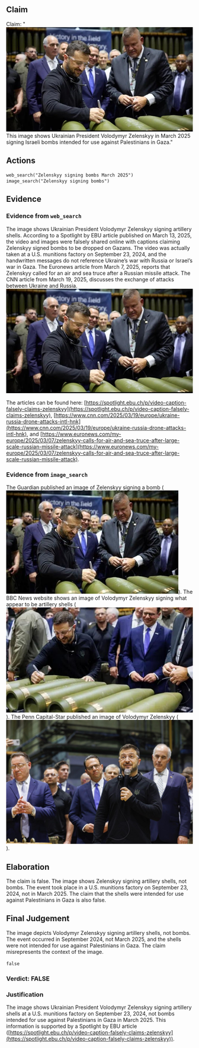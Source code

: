 ## Claim
Claim: "![image 40](media/66.jpg) This image shows Ukrainian President Volodymyr Zelenskyy in March 2025 signing Israeli bombs intended for use against Palestinians in Gaza."

## Actions
```
web_search("Zelenskyy signing bombs March 2025")
image_search("Zelenskyy signing bombs")
```

## Evidence
### Evidence from `web_search`
The image shows Ukrainian President Volodymyr Zelenskyy signing artillery shells. According to a Spotlight by EBU article published on March 13, 2025, the video and images were falsely shared online with captions claiming Zelenskyy signed bombs to be dropped on Gazans. The video was actually taken at a U.S. munitions factory on September 23, 2024, and the handwritten messages do not reference Ukraine’s war with Russia or Israel’s war in Gaza. The Euronews article from March 7, 2025, reports that Zelenskyy called for an air and sea truce after a Russian missile attack. The CNN article from March 19, 2025, discusses the exchange of attacks between Ukraine and Russia. ![image 40](media/66.jpg)

The articles can be found here: [https://spotlight.ebu.ch/p/video-caption-falsely-claims-zelenskyy](https://spotlight.ebu.ch/p/video-caption-falsely-claims-zelenskyy), [https://www.cnn.com/2025/03/19/europe/ukraine-russia-drone-attacks-intl-hnk](https://www.cnn.com/2025/03/19/europe/ukraine-russia-drone-attacks-intl-hnk), and [https://www.euronews.com/my-europe/2025/03/07/zelenskyy-calls-for-air-and-sea-truce-after-large-scale-russian-missile-attack](https://www.euronews.com/my-europe/2025/03/07/zelenskyy-calls-for-air-and-sea-truce-after-large-scale-russian-missile-attack).


### Evidence from `image_search`
The Guardian published an image of Zelenskyy signing a bomb (![image 7264](media/2025-08-29_21-20-1756502412-972178.jpg)). The BBC News website shows an image of Volodymyr Zelenskyy signing what appear to be artillery shells (![image 7265](media/2025-08-29_21-20-1756502413-075257.jpg)). The Penn Capital-Star published an image of Volodymyr Zelenskyy (![image 7267](media/2025-08-29_21-20-1756502413-342824.jpg)).


## Elaboration
The claim is false. The image shows Zelenskyy signing artillery shells, not bombs. The event took place in a U.S. munitions factory on September 23, 2024, not in March 2025. The claim that the shells were intended for use against Palestinians in Gaza is also false.


## Final Judgement
The image depicts Volodymyr Zelenskyy signing artillery shells, not bombs. The event occurred in September 2024, not March 2025, and the shells were not intended for use against Palestinians in Gaza. The claim misrepresents the context of the image.

`false`

### Verdict: FALSE

### Justification
The image shows Ukrainian President Volodymyr Zelenskyy signing artillery shells at a U.S. munitions factory on September 23, 2024, not bombs intended for use against Palestinians in Gaza in March 2025. This information is supported by a Spotlight by EBU article ([https://spotlight.ebu.ch/p/video-caption-falsely-claims-zelenskyy](https://spotlight.ebu.ch/p/video-caption-falsely-claims-zelenskyy)).
